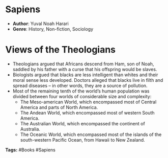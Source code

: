 # Sapiens
- **Author**: Yuval Noah Harari 
- **Genre**: History, Non-fiction, Sociology

# Views of the Theologians
- Theologians argued that Africans descend from Ham, son of Noah, saddled by his father with a curse that his offspring would be slaves.
- Biologists argued that blacks are less intelligent than whites and their moral sense less developed. Doctors alleged that blacks live in filth and spread diseases – in other words, they are a source of pollution.
- Most of the remaining tenth of the world’s human population was divided between four worlds of considerable size and complexity:
	- The Meso-american World, which encompassed most of Central America and parts of North America.
	- The Andean World, which encompassed most of western South America.
	- The Australian World, which encompassed the continent of Australia.
	- The Oceanic World, which encompassed most of the islands of the south-western Pacific Ocean, from Hawaii to New Zealand.

**Tags:** #Books #Sapiens